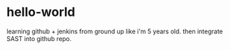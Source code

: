 # hello-world

learning github + jenkins from ground up like i'm 5 years old. then integrate SAST into github repo. 
